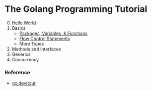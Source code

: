 # The Golang Programming Tutorial

0. [Hello World](/0_Hello_World/)
1. Basics
    * [Packages, Variables, & Functions](/1_1_Basics/)
    * [Flow Control Statements](/1_2_Basics/)
    * More Types
2. Methods and Interfaces
3. Generics
4. Concurrency


### Reference
* [go.dev/tour](https://go.dev/tour/welcome/1)